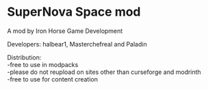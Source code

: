 # SuperNova Space mod

A mod by Iron Horse Game Development

Developers: halbear1, Masterchefreal and Paladin

Distribution:\
-free to use in modpacks\
-please do not reupload on sites other than curseforge and modrinth\
-free to use for content creation
